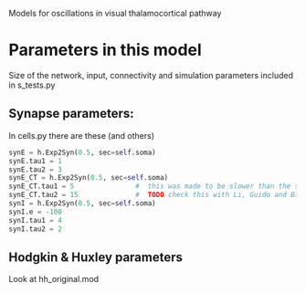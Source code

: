 Models for oscillations in visual thalamocortical pathway

# Parameters in this model

Size of the network, input, connectivity and simulation parameters included in s_tests.py
##  Synapse parameters:
In cells.py there are these (and others)
```python
synE = h.Exp2Syn(0.5, sec=self.soma)
synE.tau1 = 1
synE.tau2 = 3
synE_CT = h.Exp2Syn(0.5, sec=self.soma)
synE_CT.tau1 = 5               #  this was made to be slower than the synE - but artificial values were used because the synE time constants couldn't get smaller than 1
synE_CT.tau2 = 15              #  TODO check this with Li, Guido and Bickford 2003
synI = h.Exp2Syn(0.5, sec=self.soma)
synI.e = -100
synI.tau1 = 4
synI.tau2 = 2
```

## Hodgkin & Huxley parameters
Look at hh_original.mod
